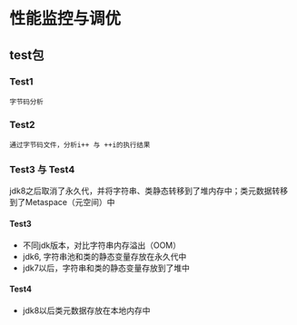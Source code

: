 # 性能监控与调优


## test包
### Test1
    字节码分析
### Test2
    通过字节码文件，分析i++ 与 ++i的执行结果
### Test3 与 Test4     
jdk8之后取消了永久代，并将字符串、类静态转移到了堆内存中；类元数据转移到了Metaspace（元空间）中
#### Test3
 - 不同jdk版本，对比字符串内存溢出（OOM）
 - jdk6, 字符串池和类的静态变量存放在永久代中
 - jdk7以后，字符串和类的静态变量存放到了堆中
 #### Test4
  - jdk8以后类元数据存放在本地内存中